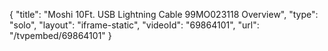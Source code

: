 {
    "title": "Moshi 10Ft. USB Lightning Cable 99MO023118 Overview",
    "type": "solo",
    "layout": "iframe-static",
    "videoId": "69864101",
    "url": "\/tvpembed\/69864101"
}
